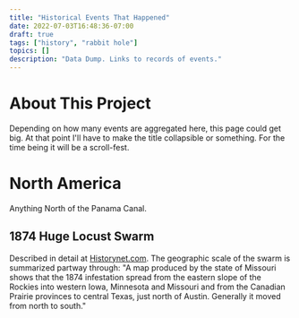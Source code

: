 ```yaml
---
title: "Historical Events That Happened"
date: 2022-07-03T16:48:36-07:00
draft: true
tags: ["history", "rabbit hole"]
topics: []
description: "Data Dump. Links to records of events."
---
```


# About This Project
Depending on how many events are aggregated here, this page could get big. At that point I'll have to make the title collapsible or something. For the time being it will be a scroll-fest.

# North America
Anything North of the Panama Canal.

## 1874 Huge Locust Swarm
Described in detail at [Historynet.com][1]. The geographic scale of the swarm is summarized partway through:
"A map produced by the state of Missouri shows that the 1874 infestation spread from the eastern slope of the Rockies into western Iowa, Minnesota and Missouri and from the Canadian Prairie provinces to central Texas, just north of Austin. Generally it moved from north to south."




[1]: https://www.historynet.com/1874-the-year-of-the-locust/
